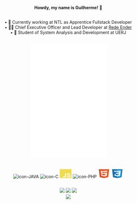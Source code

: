 <div align="center">
<b>Howdy, my name is Guilherme!</b> 👋
<br><br>



 •  🔭 Currently working at NTL as Apprentice Fullstack Developer <br>
 •  👨‍💼 Chief Executive Officer and Lead Developer at <a href="https://github.com/Rede-Ender">Rede Ender</a>  <br>
 • 🌱 Student of System Analysis and Development at UERJ
</div>

##

<div align="center">
 <img src="github-metrics.svg" alt="Metrics" width="50%">
 </div>
  <div align="center" style="display: inline_block"><br><br>
    <img alt="icon-JAVA" height="40" width="40" src="https://cdn.jsdelivr.net/gh/devicons/devicon/icons/java/java-original-wordmark.svg"/>
    <img alt="icon-C" height="30" width="40" src="https://cdn.jsdelivr.net/gh/devicons/devicon/icons/c/c-original.svg">
    <img alt="icon-Js" height="30" width="40" src="https://raw.githubusercontent.com/devicons/devicon/master/icons/javascript/javascript-plain.svg">
    <img alt="icon-PHP" height="35" width="45" src="https://cdn.jsdelivr.net/gh/devicons/devicon/icons/php/php-plain.svg">
    <img alt="icon-HTML" height="30" width="40" src="https://raw.githubusercontent.com/devicons/devicon/master/icons/html5/html5-original.svg">
    <img alt="icon-CSS" height="30" width="40" src="https://raw.githubusercontent.com/devicons/devicon/master/icons/css3/css3-original.svg">
  </div>
  
  ##
  
  <div align="center"> 
  <a href="https://instagram.com/skrmartins" target="_blank"><img src="https://img.shields.io/badge/-Instagram-%23E4405F?style=for-the-badge&logo=instagram&logoColor=white" target="_blank"></a>
  <a href = "mailto:guilhermebarradasdev@gmail.com"><img src="https://img.shields.io/badge/-Gmail-%23333?style=for-the-badge&logo=gmail&logoColor=white" target="_blank"></a>
  <a href="https://www.linkedin.com/in/guilherme-barradas-47781820b/" target="_blank"><img src="https://img.shields.io/badge/-LinkedIn-%230077B5?style=for-the-badge&logo=linkedin&logoColor=white" target="_blank"></a> 
 <div align="center">
  <img align="center"src="https://capsule-render.vercel.app/api?type=waving&color=gradient&height=110&section=footer&animation=twinkling" />
</div>
